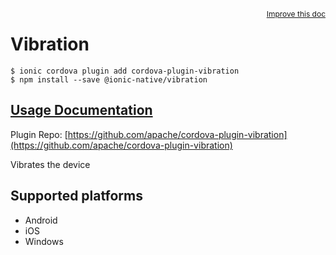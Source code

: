 <a style="float:right;font-size:12px;" href="http://github.com/ionic-team/ionic-native/edit/master/src/@ionic-native/plugins/vibration/index.ts#L1">
  Improve this doc
</a>

# Vibration

```
$ ionic cordova plugin add cordova-plugin-vibration
$ npm install --save @ionic-native/vibration
```

## [Usage Documentation](https://ionicframework.com/docs/native/vibration/)

Plugin Repo: [https://github.com/apache/cordova-plugin-vibration](https://github.com/apache/cordova-plugin-vibration)

Vibrates the device

## Supported platforms
- Android
- iOS
- Windows



